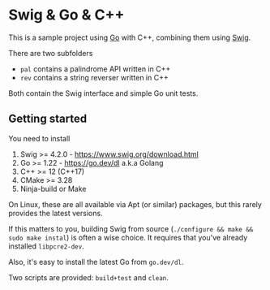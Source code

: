 # Swig & Go & C++

This is a sample project using [Go](https://go.dev/) with C++, combining them using [Swig](https://swig.org/).

There are two subfolders

 * `pal` contains a palindrome API written in C++
 * `rev` contains a string reverser written in C++

Both contain the Swig interface and simple Go unit tests.

## Getting started

You need to install 

1. Swig >= 4.2.0 - https://www.swig.org/download.html
2. Go >= 1.22 - https://go.dev/dl a.k.a Golang
3. C++ >= 12 (C++17)
4. CMake >= 3.28
5. Ninja-build or Make

On Linux, these are all available via Apt (or similar) packages, but this rarely provides the latest versions.

If this matters to you, building Swig from source (`./configure && make && sudo make instal`) is often a wise 
choice. It requires that you've already installed `libpcre2-dev`.

Also, it's easy to install the latest Go from `go.dev/dl`.

Two scripts are provided: `build+test` and `clean`.
